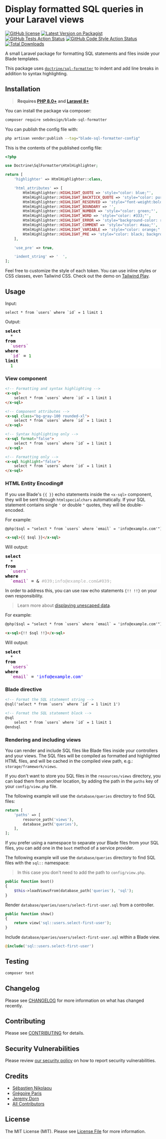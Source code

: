 # Display formatted SQL queries in your Laravel views

[![GitHub license](https://img.shields.io/github/license/sebdesign/blade-sql-formatter)](https://github.com/sebdesign/blade-sql-formatter/blob/main/LICENSE.md)
[![Latest Version on Packagist](https://img.shields.io/packagist/v/sebdesign/blade-sql-formatter.svg)](https://packagist.org/packages/sebdesign/blade-sql-formatter)
[![GitHub Tests Action Status](https://img.shields.io/github/workflow/status/sebdesign/blade-sql-formatter/run-tests?label=tests)](https://github.com/sebdesign/blade-sql-formatter/actions?query=workflow%3Arun-tests+branch%3Amain)
[![GitHub Code Style Action Status](https://img.shields.io/github/workflow/status/sebdesign/blade-sql-formatter/Check%20&%20fix%20styling?label=code%20style)](https://github.com/sebdesign/blade-sql-formatter/actions?query=workflow%3A"Check+%26+fix+styling"+branch%3Amain)
[![Total Downloads](https://img.shields.io/packagist/dt/sebdesign/blade-sql-formatter.svg)](https://packagist.org/packages/sebdesign/blade-sql-formatter)

A small Laravel package for formatting SQL statements and files inside your Blade templates.

This package uses [`doctrine/sql-formatter`](https://github.com/doctrine/sql-formatter) to indent and add line breaks in addition to syntax highlighting.

## Installation

> **Requires [PHP 8.0+](https://php.net/releases) and [Laravel 8+](https://laravel.com/docs/8.x/releases)**

You can install the package via composer:

```bash
composer require sebdesign/blade-sql-formatter
```

You can publish the config file with:
```bash
php artisan vendor:publish --tag="blade-sql-formatter-config"
```

This is the contents of the published config file:

```php
<?php

use Doctrine\SqlFormatter\HtmlHighlighter;

return [
    'highlighter' => HtmlHighlighter::class,

    'html_attributes' => [
        HtmlHighlighter::HIGHLIGHT_QUOTE => 'style="color: blue;"',
        HtmlHighlighter::HIGHLIGHT_BACKTICK_QUOTE => 'style="color: purple;"',
        HtmlHighlighter::HIGHLIGHT_RESERVED => 'style="font-weight:bold;"',
        HtmlHighlighter::HIGHLIGHT_BOUNDARY => '',
        HtmlHighlighter::HIGHLIGHT_NUMBER => 'style="color: green;"',
        HtmlHighlighter::HIGHLIGHT_WORD => 'style="color: #333;"',
        HtmlHighlighter::HIGHLIGHT_ERROR => 'style="background-color: red;"',
        HtmlHighlighter::HIGHLIGHT_COMMENT => 'style="color: #aaa;"',
        HtmlHighlighter::HIGHLIGHT_VARIABLE => 'style="color: orange;"',
        HtmlHighlighter::HIGHLIGHT_PRE => 'style="color: black; background-color: white;"',
    ],

    'use_pre' => true,

    'indent_string' => '  ',
];
```

Feel free to customize the style of each token. You can use inline styles or CSS classes, even Tailwind CSS. Check out the demo on [Tailwind Play](https://play.tailwindcss.com/JXXKktftlS).

## Usage

Input:
```
select * from `users` where `id` = 1 limit 1
```

Output:

<pre style="color: black; background-color: white;"><span style="font-weight:bold;">select</span>
  <span >*</span>
<span style="font-weight:bold;">from</span>
  <span style="color: purple;">`users`</span>
<span style="font-weight:bold;">where</span>
  <span style="color: purple;">`id`</span> <span >=</span> <span style="color: green;">1</span>
<span style="font-weight:bold;">limit</span>
  <span style="color: green;">1</span>
</pre>

### View component

```html
<!-- Formatting and syntax highlighting -->
<x-sql>
    select * from `users` where `id` = 1 limit 1
</x-sql>

<!-- Component attributes -->
<x-sql class="bg-gray-100 rounded-xl">
    select * from `users` where `id` = 1 limit 1
</x-sql>

<!-- Syntax highlighting only -->
<x-sql format="false">
    select * from `users` where `id` = 1 limit 1
</x-sql>

<!-- Formatting only -->
<x-sql highlight="false">
    select * from `users` where `id` = 1 limit 1
</x-sql>
```

### HTML Entity Encoding#

If you use Blade's `{{ }}` echo statements inside the `<x-sql>` component, they will be sent through `htmlspecialchars` automatically.
If your SQL statement contains single `'` or double `"` quotes, they will be double-encoded.

For example:
```html
@php($sql = "select * from `users` where `email` = 'info@example.com'")

<x-sql>{{ $sql }}</x-sql>
```

Will output:
<pre style="color: black; background-color: white;"><span style="font-weight:bold;">select</span>
  <span >*</span>
<span style="font-weight:bold;">from</span>
  <span style="color: purple;">`users`</span>
<span style="font-weight:bold;">where</span>
  <span style="color: purple;">`email`</span> <span >=</span> <span >&amp;</span> <span style="color: #aaa;">#039;info@example.com&amp;#039;</span></pre>

In order to address this, you can use raw echo statements `{!! !!}` on your own responsibility.

> Learn more about [displaying unescaped data](https://laravel.com/docs/8.x/blade#displaying-unescaped-data).

For example:
```html
@php($sql = "select * from `users` where `email` = 'info@example.com'")

<x-sql>{!! $sql !!}</x-sql>
```

Will output:
<pre style="color: black; background-color: white;"><span style="font-weight:bold;">select</span>
  <span >*</span>
<span style="font-weight:bold;">from</span>
  <span style="color: purple;">`users`</span>
<span style="font-weight:bold;">where</span>
  <span style="color: purple;">`email`</span> <span >=</span> <span style="color: blue;">'info@example.com'</span></pre>

### Blade directive

```html
<!-- Format the SQL statement string -->
@sql('select * from `users` where `id` = 1 limit 1')

<!-- Format the SQL statement block -->
@sql
    select * from `users` where `id` = 1 limit 1
@endsql
```

### Rendering and including views

You can render and include SQL files like Blade files inside your controllers and your views. The SQL files will be compiled as formatted and highlighted HTML files, and will be cached in the compiled view path, e.g.: `storage/framework/views`.

If you don't want to store you SQL files in the `resources/views` directory, you can load them from another location, by adding the path in the `paths` key of your `config/view.php` file.

The following example will use the `database/queries` directory to find SQL files:

```php
return [
    'paths' => [
        resource_path('views'),
        database_path('queries'),
    ],
];
```

If you prefer using a namespace to separate your Blade files from your SQL files, you can add one in the `boot` method of a service provider.

The following example will use the `database/queries` directory to find SQL files with the `sql::` namespace:

> In this case you don't need to add the path to `config/view.php`.

```php
public function boot()
{
    $this->loadViewsFrom(database_path('queries'), 'sql');
}
```

Render `database/queries/users/select-first-user.sql` from a controller.
```php
public function show()
{
    return view('sql::users.select-first-user');
}
```

Include `database/queries/users/select-first-user.sql` within a Blade view.
```php
@include('sql::users.select-first-user')
```

## Testing

```bash
composer test
```

## Changelog

Please see [CHANGELOG](CHANGELOG.md) for more information on what has changed recently.

## Contributing

Please see [CONTRIBUTING](.github/CONTRIBUTING.md) for details.

## Security Vulnerabilities

Please review [our security policy](.github/SECURITY.md) on how to report security vulnerabilities.

## Credits

- [Sébastien Nikolaou](https://github.com/sebdesign)
- [Grégoire Paris](https://github.com/greg0ire)
- [Jeremy Dorn](https://github.com/jdorn)
- [All Contributors](../../contributors)

## License

The MIT License (MIT). Please see [License File](LICENSE.md) for more information.
